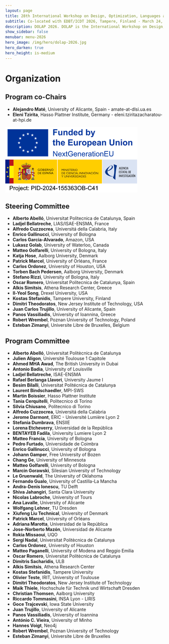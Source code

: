 ```yaml
---
layout: page
title: 28th International Workshop on Design, Optimization, Languages and Analytical Processing of Big Data
subtitle: Co-located with EDBT/ICDT 2026, Tampere, Finland - March 24, 2026
description: DOLAP 2026. DOLAP is the International Workshop on Design, Optimization, Languages and Analytical Processing of Big Data. The 28th edition of the workshop is co-located with the EDBT/ICDT 2026 conference and takes place in Paestum, Italy, on March 24, 2026. This page presents the organizing members of DOLAP 2026.
show_sidebar: false
menubar: menu-2026
hero_image: /img/hero/dolap-2026.jpg
hero_darken: true
hero_height: is-medium
---
```


# Organization


## Program co-Chairs


- **Alejandro Maté**, University of Alicante, Spain - amate-at-dlsi.ua.es
- **Eleni Tzirita**, Hasso Plattner Institute, Germany - eleni.tziritazacharatou-at-hpi.de


<img src="/img/dolap_2026_EU-logo.png" alt="funded by EU" />
<img src="/img/dolap_2026_Project-logo.png" alt="funded by the ministry" />

## Steering Committee

- **Alberto Abelló**, Universitat Politecnica de Catalunya, Spain
- **Ladjel Bellatreche**, LIAS/ISAE-ENSMA, France
- **Alfredo Cuzzocrea**, Universitá della Calabria, Italy
- **Enrico Gallinucci**, University of Bologna
- **Carlos Garcia-Alvarado**, Amazon, USA
- **Lukasz Golab**, University of Waterloo, Canada
- **Matteo Golfarelli**, University of Bologna, Italy
- **Katja Hose**, Aalborg University, Denmark
- **Patrick Marcel**, University of Orléans, France
- **Carlos Ordonez**, University of Houston, USA
- **Torben Bach Pedersen**, Aalborg University, Denmark
- **Stefano Rizzi**, University of Bologna, Italy
- **Oscar Romero**, Universitat Politecnica de Catalunya, Spain
- **Alkis Simitsis**, Athena Research Center, Greece
- **Il-Yeol Song**, Drexel University, USA
- **Kostas Stefanidis**, Tampere University, Finland
- **Dimitri Theodoratos**, New Jersey Institute of Technology, USA
- **Juan Carlos Trujillo**, University of Alicante, Spain
- **Panos Vassiliadis**, University of Ioannina, Greece
- **Robert Wrembel**, Poznan University of Technology, Poland
- **Esteban Zimanyi**, Universite Libre de Bruxelles, Belgium

## Program Committee

- **Alberto Abelló**, Universitat Politècnica de Catalunya 
- **Julien Aligon**, Université Toulouse 1 Capitole
- **Ahmed MHA Awad**, The British University in Dubai
- **Antonio Badia**, University of Louisville
- **Ladjel Bellatreche**, ISAE-ENSMA
- **Rafael Berlanga Llavori**, University Jaume I
- **Besim Bilalli**, Universitat Politécnica de Catalunya
- **Laurent Bindschaedler**, MPI-SWS
- **Martin Boissier**, Hasso Plattner Institute
- **Tania Cerquitelli**, Politecnico di Torino
- **Silvia Chiusano**, Politecnico di Torino
- **Alfredo  Cuzzocrea**, Universitá della Calabria
- **Jerome Darmont**, ERIC - Université Lumière Lyon 2
- **Stefania Dumbrava**, ENSIIE
- **Lorena Etcheverry**, Universidad de la República
- **BENTAYEB Fadila**,  University Lumiere Lyon 2
- **Matteo Francia**, University of Bologna
- **Pedro Furtado**, Universidade de Coimbra
- **Enrico Gallinucci**, University of Bologna
- **Johann Gamper**, Free University of Bozen
- **Chang Ge**, University of Minnesota
- **Matteo Golfarelli**, University of Bologna
- **Marcin Gorawski**, Silesian University of Technology
- **Le Gruenwald**, The University of Oklahoma
- **Fernando Gualo**, University of Castilla-La Mancha
- **Andra-Denis Ionescu**, TU Delft
- **Shiva Jahangiri**, Santa Clara University
- **Nicolas Labroche**,  University of Tours
- **Ana Lavalle**, University of Alicante
- **Wolfgang Lehner**,  TU Dresden
- **Xiufeng Liu Technical**, University of Denmark
- **Patrick Marcel**,  University of Orléans
- **Adriana Marotta**, Universidad de la República
- **Jose-Norberto Mazón**,  Universidad de Alicante
- **Rokia Missaoui**, UQO
- **Sergi Nadal**,  Universitat Politècnica de Catalunya
- **Carlos Ordonez**, University of Houston
- **Matteo Paganelli**, University of Modena and Reggio Emilia
- **Oscar Romero**, Universitat Politècnica de Catalunya
- **Dimitris Sacharidis**,  ULB
- **Alkis Simitsis**, Athena Research Center
- **Kostas Stefanidis**,  Tampere University
- **Olivier Teste**,  IRIT, University of Toulouse
- **Dimitri Theodoratos**, New Jersey Institute of Technology
- **Maik Thiele**, Hochschule für Technik und Wirtschaft Dresden
- **Christian Thomsen**, Aalborg University
- **Riccardo Tommasini**, INSA Lyon - LIRIS
- **Goce Trajcevski**, Iowa State University
- **Juan Trujillo**, University of Alicante
- **Panos Vassiliadis**, University of Ioannina
- **António C. Vieira**,  University of Minho
- **Hannes Voigt**, Neo4j
- **Robert Wrembel**, Poznan University of Technology
- **Esteban Zimanyi**, Universite Libre de Bruxelles

